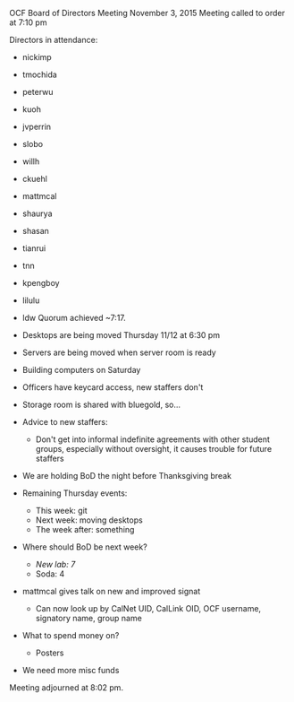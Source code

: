 OCF Board of Directors Meeting
November 3, 2015
Meeting called to order at 7:10 pm

Directors in attendance:
 - nickimp
 - tmochida
 - peterwu
 - kuoh
 - jvperrin
 - slobo
 - willh
 - ckuehl
 - mattmcal
 - shaurya
 - shasan
 - tianrui
 - tnn
 - kpengboy
 - lilulu
 - ldw
Quorum achieved ~7:17.

 - Desktops are being moved Thursday 11/12 at 6:30 pm
 - Servers are being moved when server room is ready
 - Building computers on Saturday
 - Officers have keycard access, new staffers don't
 - Storage room is shared with bluegold, so...
 - Advice to new staffers:
   - Don't get into informal indefinite agreements with other student groups,
     especially without oversight, it causes trouble for future staffers
 - We are holding BoD the night before Thanksgiving break
 - Remaining Thursday events:
   - This week: git
   - Next week: moving desktops
   - The week after: something
 - Where should BoD be next week?
   - *New lab: 7*
   -  Soda:    4
 - mattmcal gives talk on new and improved signat
   - Can now look up by CalNet UID, CalLink OID, OCF username, signatory name,
     group name
 - What to spend money on?
   - Posters
 - We need more misc funds

Meeting adjourned at 8:02 pm.
